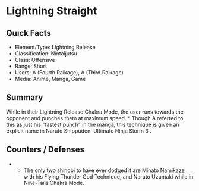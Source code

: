 # Lightning Straight

## Quick Facts
- Element/Type: Lightning Release
- Classification: Nintaijutsu
- Class: Offensive
- Range: Short
- Users: A (Fourth Raikage), A (Third Raikage)
- Media: Anime, Manga, Game

## Summary
While in their Lightning Release Chakra Mode, the user runs towards the opponent and punches them at maximum speed. * Though A referred to this as just his "fastest punch" in the manga, this technique is given an explicit name in Naruto Shippūden: Ultimate Ninja Storm 3 .

## Counters / Defenses
- * The only two shinobi to have ever dodged it are Minato Namikaze with his Flying Thunder God Technique, and Naruto Uzumaki while in Nine-Tails Chakra Mode.
